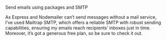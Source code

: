Send emails using packages and SMTP

As Express and Nodemailer can’t send messages without a mail service, 
I’ve used Mailtrap SMTP, which offers a reliable SMTP with robust sending capabilities, 
ensuring my emails reach recipients’ inboxes just in time. Moreover, it’s got a generous free plan, so be sure to check it out.

